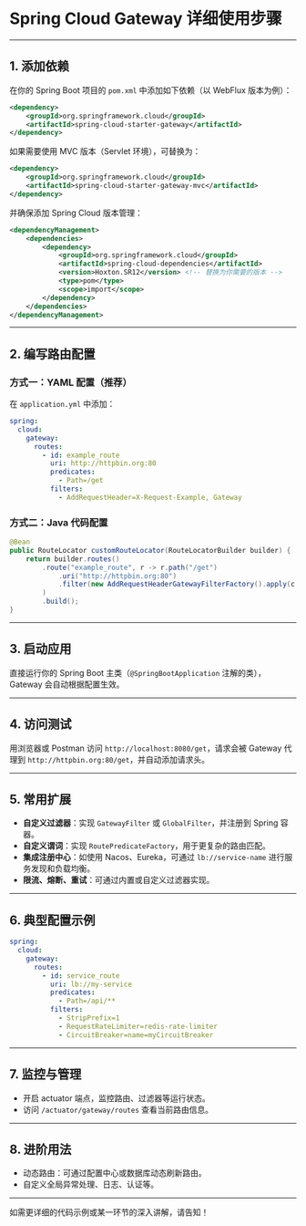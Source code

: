 # Spring Cloud Gateway 详细使用步骤

---

## 1. 添加依赖

在你的 Spring Boot 项目的 `pom.xml` 中添加如下依赖（以 WebFlux 版本为例）：

```xml
<dependency>
    <groupId>org.springframework.cloud</groupId>
    <artifactId>spring-cloud-starter-gateway</artifactId>
</dependency>
```

如果需要使用 MVC 版本（Servlet 环境），可替换为：

```xml
<dependency>
    <groupId>org.springframework.cloud</groupId>
    <artifactId>spring-cloud-starter-gateway-mvc</artifactId>
</dependency>
```

并确保添加 Spring Cloud 版本管理：

```xml
<dependencyManagement>
    <dependencies>
        <dependency>
            <groupId>org.springframework.cloud</groupId>
            <artifactId>spring-cloud-dependencies</artifactId>
            <version>Hoxton.SR12</version> <!-- 替换为你需要的版本 -->
            <type>pom</type>
            <scope>import</scope>
        </dependency>
    </dependencies>
</dependencyManagement>
```

---

## 2. 编写路由配置

### 方式一：YAML 配置（推荐）

在 `application.yml` 中添加：

```yaml
spring:
  cloud:
    gateway:
      routes:
        - id: example_route
          uri: http://httpbin.org:80
          predicates:
            - Path=/get
          filters:
            - AddRequestHeader=X-Request-Example, Gateway
```

### 方式二：Java 代码配置

```java
@Bean
public RouteLocator customRouteLocator(RouteLocatorBuilder builder) {
    return builder.routes()
        .route("example_route", r -> r.path("/get")
            .uri("http://httpbin.org:80")
            .filter(new AddRequestHeaderGatewayFilterFactory().apply(c -> c.setName("X-Request-Example").setValue("Gateway")))
        )
        .build();
}
```

---

## 3. 启动应用

直接运行你的 Spring Boot 主类（`@SpringBootApplication` 注解的类），Gateway 会自动根据配置生效。

---

## 4. 访问测试

用浏览器或 Postman 访问 `http://localhost:8080/get`，请求会被 Gateway 代理到 `http://httpbin.org:80/get`，并自动添加请求头。

---

## 5. 常用扩展

- **自定义过滤器**：实现 `GatewayFilter` 或 `GlobalFilter`，并注册到 Spring 容器。
- **自定义谓词**：实现 `RoutePredicateFactory`，用于更复杂的路由匹配。
- **集成注册中心**：如使用 Nacos、Eureka，可通过 `lb://service-name` 进行服务发现和负载均衡。
- **限流、熔断、重试**：可通过内置或自定义过滤器实现。

---

## 6. 典型配置示例

```yaml
spring:
  cloud:
    gateway:
      routes:
        - id: service_route
          uri: lb://my-service
          predicates:
            - Path=/api/**
          filters:
            - StripPrefix=1
            - RequestRateLimiter=redis-rate-limiter
            - CircuitBreaker=name=myCircuitBreaker
```

---

## 7. 监控与管理

- 开启 actuator 端点，监控路由、过滤器等运行状态。
- 访问 `/actuator/gateway/routes` 查看当前路由信息。

---

## 8. 进阶用法

- 动态路由：可通过配置中心或数据库动态刷新路由。
- 自定义全局异常处理、日志、认证等。

---

如需更详细的代码示例或某一环节的深入讲解，请告知！ 